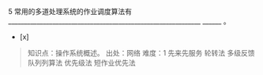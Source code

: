 5
常用的多道处理系统的作业调度算法有_____________________________________________________________
______ 。
- [x]  

> 知识点：操作系统概述。
> 出处：网络
> 难度：1
> 先来先服务 轮转法 多级反馈队列列算法 优先级法 短作业优先法
